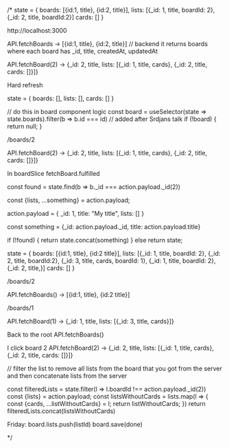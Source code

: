 /*
state = {
boards: [{id:1, title}, {id:2, title}],
lists: [{_id: 1, title, boardId: 2}, {_id: 2, title, boardId:2}]
cards: []
}

http://localhost:3000

API.fetchBoards -> [{id:1, title}, {id:2, title}] // backend it returns boards where each board has _id, title, createdAt, updatedAt

API.fetchBoard(2) -> {_id: 2, title, lists: [{_id: 1, title, cards}, {_id: 2, title, cards: []}]}

Hard refresh

state = {
boards: [],
lists: [],
cards: []
}

// do this in board component logic 
const board = useSelector(state => state.boards).filter(b => b.id === id) // added after Srdjans talk
if (!board) {
return null;
}

/boards/2

API.fetchBoard(2) -> {_id: 2, title, lists: [{_id: 1, title, cards}, {_id: 2, title, cards: []}]}

In boardSlice fetchBoard.fulfilled

const found = state.find(b => b._id === action.payload._id(2))

const {lists, ...something} = action.payload;

action.payload = {
_id: 1,
title: "My title",
lists: []
}

const something = {_id: action.payload._id, title: action.payload.title}

if (!found) {
return state.concat(something)
} else return state;

state = {
boards: [{id:1, title}, {id:2 title}],
lists: [{_id: 1, title, boardId: 2}, {_id: 2, title, boardId:2}, {_id: 3, title, cards, boardId: 1}, {_id: 1, title, boardId: 2}, {_id: 2, title,}]
cards: []
}

/boards/2

API.fetchBoards() -> [{id:1, title}, {id:2 title}]

/boards/1

API.fetchBoard(1) -> {_id: 1, title, lists: [{_id: 3, title, cards}]}

Back to the root API.fetchBoards()

I click board 2
API.fetchBoard(2) -> {_id: 2, title, lists: [{_id: 1, title, cards}, {_id: 2, title, cards: []}]}

// filter the list to remove all lists from the board that you got from the server and then concatenate lists from the server

const filteredLists = state.filter(l => l.boardId !== action.payload._id(2))
const {lists} = action.payload;
const listsWithoutCards = lists.map(l => {
const {cards, ...listWithoutCards} = l;
return listWithoutCards;
})
return filteredLists.concat(listsWithoutCards)

Friday:
board.lists.push(listId)
board.save(done)

*/
